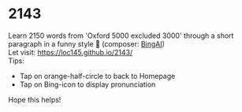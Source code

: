 # 2143
Learn 2150 words from 'Oxford 5000 excluded 3000' through a short paragraph in a funny style 🤣 (composer: [BingAI](https://blogs.microsoft.com/blog/2023/02/07/reinventing-search-with-a-new-ai-powered-microsoft-bing-and-edge-your-copilot-for-the-web/))<br>
Let visit: https://loc145.github.io/2143/<br>
Tips:<br>
+ Tap on orange-half-circle to back to Homepage<br>
+ Tap on Bing-icon to display pronunciation<br>

Hope this helps!
